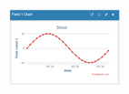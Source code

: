 <img src="https://github.com/andras168/PES_Zadaci/blob/main/sinus/sinus.png?raw=true" align="center" width="200">

